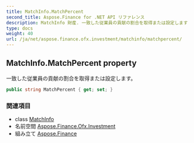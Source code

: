 ```yaml
---
title: MatchInfo.MatchPercent
second_title: Aspose.Finance for .NET API リファレンス
description: MatchInfo 財産. 一致した従業員の貢献の割合を取得または設定します
type: docs
weight: 40
url: /ja/net/aspose.finance.ofx.investment/matchinfo/matchpercent/
---
```

## MatchInfo.MatchPercent property

一致した従業員の貢献の割合を取得または設定します。

```csharp
public string MatchPercent { get; set; }
```

### 関連項目

* class [MatchInfo](../)
* 名前空間 [Aspose.Finance.Ofx.Investment](../../matchinfo/)
* 組み立て [Aspose.Finance](../../../)


